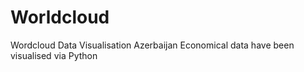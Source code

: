# Worldcloud
Wordcloud Data Visualisation
Azerbaijan Economical data have been visualised via Python

